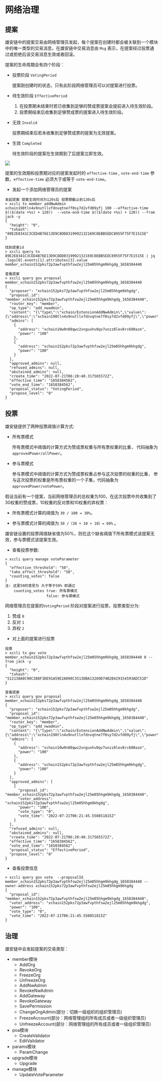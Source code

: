 # 网络治理
## 提案
雄安链中的提案交易由网络管理员发起，每个提案在创建时都会被关联到一个模块中的唯一类型的交易消息，在雄安链中交易消息由 `Msg` 表示，在提案经过投票通过或拒绝后该交易消息生效或者回滚。

提案的生命周期会有四个阶段：
- 投票阶段  `VotingPeriod`

  提案刚创建时的状态，只有此阶段网络管理员可以对提案进行投票。
  
- 待生效阶段  `EffectivePeriod`
  
  1. 在投票期未结束时若已收集到足够的赞成票提案会提前进入待生效阶段。
  2. 投票期结束后收集到足够赞成票的提案进入待生效阶段。
  
- 无效  `Invalid`
   
  投票期结束后若未收集到足够赞成票的提案为无效提案。
  
- 生效  `Completed`
  
  待生效阶段的提案在生效期到了后提案立即生效。

![](picture/gov_staus.png)

提案的生效期和投票期对应的提案发起时的 `effective-time` , `vote-end-time` 参数，`effective-time` 必须大于或等于 `vote-end-time`。

- 发起一个添加网络管理员的提案
```shell script
发起提案 提案生效时间为120s后 投票期截止到120s后
> xccli tx member addNwAdmin xchain190tln4x9nutllxfdnvqtne7f0sy7d2vfd09yfj 100 --effective-time $(($(date +%s) + 120))  --vote-end-time $(($(date +%s) + 120)) --from jack -y
{
  "height": "0",
  "txhash": "89E2E8341C3CED4B76E13D9C8DD0319992132169C0EBB5EDC8955F75F7E1515E"
}

找到提案id
> xccli query tx 89E2E8341C3CED4B76E13D9C8DD0319992132169C0EBB5EDC8955F75F7E1515E | jq .logs[0].events[1].attributes[3].value
member_xchain152pks72p3awfvpthfsw2ejl25m05hhgm9khgdg_1658384440

查看提案
> xccli query gov proposal member_xchain152pks72p3awfvpthfsw2ejl25m05hhgm9khgdg_1658384440
{
  "proposer": "xchain152pks72p3awfvpthfsw2ejl25m05hhgm9khgdg",
  "proposal_id": "member_xchain152pks72p3awfvpthfsw2ejl25m05hhgm9khgdg_1658384440",
  "router_key": "member",
  "op_type": "add_nwadmin",
  "content": "{\"type\":\"xchain/ExtensionAddNwAdmin\",\"value\":{\"address\":\"xchain190tln4x9nutllxfdnvqtne7f0sy7d2vfd09yfj\",\"power\":\"100\",\"effective_time\":\"1658384562\",\"vote_end_time\":\"1658384562\",\"owner\":\"xchain152pks72p3awfvpthfsw2ejl25m05hhgm9khgdg\",\"org_id\":\"NetworkOrg\"}}",
  "admins": [
    {
      "address": "xchain10w9n88qwz2vnguxhv0qv7unzz8lev8rc680aze",
      "power": "100"
    },
    {
      "address": "xchain152pks72p3awfvpthfsw2ejl25m05hhgm9khgdg",
      "power": "100"
    }
  ],
  "approved_admins": null,
  "refused_admins": null,
  "abstained_admins": null,
  "create_time": "2022-07-21T06:20:40.317565572Z",
  "effective_time": "1658384562",
  "vote_end_time": "1658384562",
  "proposal_status": "VotingPeriod",
  "propose_level": "0"
}

```
## 投票

雄安链提供了两种投票阈值计算方式: 

- 所有票模式

  所有票模式中阈值的计算方式为赞成票权重与所有票权重的比重， 代码抽象为 `approvedPower/allPower`。
  
- 参与票模式 

  参与票模式中阈值的计算方式为赞成票权重占参与这次投票的权重的比重， 参与这次投票的权重是所有票权重的一个子集，代码抽象为 `approvedPower/votePower`。

假设当前有一个提案，当前网络管理员的总权重为100，在这次投票中共收集到了30权重的赞成票，10权重的反对票和10权重的弃权票：

- 所有票模式计算的阈值为 `30 / 100 = 30%`。

- 参与票模式计算的阈值为 `30 /（30 + 10 + 10）= 60%` 。

雄安链设置的投票阈值缺省值为50%，则在这个缺省阈值下所有票模式该提案无效，参与票模式该提案生效。

- 查看投票参数:
```shell script
> xccli query manage voteParameter
{
  "effective_threshold": "50",
  "take_effect_threshold": "50",
  "counting_votes": false
}
注: 这里50的意思为 大于等于50% 即通过
    counting_votes true: 所有票模式
                   false: 参与票模式
```

网络管理员在提案的`VotingPeriod` 阶段对提案进行投票，投票类型分为:
  1. 赞成 `0` 
  2. 反对 `1`
  3. 弃权 `2`

- 对上面的提案进行投票
```shell script
投票
> xccli tx gov vote member_xchain152pks72p3awfvpthfsw2ejl25m05hhgm9khgdg_1658384440 0 --from jack -y
{
  "height": "0",
  "txhash": "512138A0C90C388F3DE91A59E2A090C3513DBA13269D74B2B429154593ADC51D"
}

查看提案
> xccli query gov proposal member_xchain152pks72p3awfvpthfsw2ejl25m05hhgm9khgdg_1658384440
{
  "proposer": "xchain152pks72p3awfvpthfsw2ejl25m05hhgm9khgdg",
  "proposal_id": "member_xchain152pks72p3awfvpthfsw2ejl25m05hhgm9khgdg_1658384440",
  "router_key": "member",
  "op_type": "add_nwadmin",
  "content": "{\"type\":\"xchain/ExtensionAddNwAdmin\",\"value\":{\"address\":\"xchain190tln4x9nutllxfdnvqtne7f0sy7d2vfd09yfj\",\"power\":\"100\",\"effective_time\":\"1658384562\",\"vote_end_time\":\"1658384562\",\"owner\":\"xchain152pks72p3awfvpthfsw2ejl25m05hhgm9khgdg\",\"org_id\":\"NetworkOrg\"}}",
  "admins": [
    {
      "address": "xchain10w9n88qwz2vnguxhv0qv7unzz8lev8rc680aze",
      "power": "100"
    },
    {
      "address": "xchain152pks72p3awfvpthfsw2ejl25m05hhgm9khgdg",
      "power": "100"
    }
  ],
  "approved_admins": [
    {
      "proposal_id": "member_xchain152pks72p3awfvpthfsw2ejl25m05hhgm9khgdg_1658384440",
      "voter_address": "xchain152pks72p3awfvpthfsw2ejl25m05hhgm9khgdg",
      "power": "100",
      "vote_type": "0",
      "vote_time": "2022-07-21T06:21:45.550851815Z"
    }
  ],
  "refused_admins": null,
  "abstained_admins": null,
  "create_time": "2022-07-21T06:20:40.317565572Z",
  "effective_time": "1658384562",
  "vote_end_time": "1658384562",
  "proposal_status": "EffectivePeriod",
  "propose_level": "0"
}

```

- 查看投票信息
```shell script
> xccli query gov vote  --proposalId member_xchain152pks72p3awfvpthfsw2ejl25m05hhgm9khgdg_1658384440 --owner-address xchain152pks72p3awfvpthfsw2ejl25m05hhgm9khgdg
{
  "proposal_id": "member_xchain152pks72p3awfvpthfsw2ejl25m05hhgm9khgdg_1658384440",
  "voter_address": "xchain152pks72p3awfvpthfsw2ejl25m05hhgm9khgdg",
  "power": "100",
  "vote_type": "0",
  "vote_time": "2022-07-21T06:21:45.550851815Z"
}
```
## 治理

雄安链中会发起提案的交易类型：
- member模块
  - AddOrg
  - RevokeOrg
  - FreezeOrg
  - UnfreezeOrg
  - AddNwAdmin
  - RevokeNwAdmin
  - AddGateway
  - RevokeGateway
  - SavePermission
  - ChangeOrgAdmin(部分：切换一级组织的组织管理员)
  - FreezeAccount(部分：网络管理组的所有成员或者一级组织管理员)
  - UnfreezeAccount(部分：网络管理组的所有成员或者一级组织管理员)
- poa模块
  - CreateValidator
  - EditValidator
- params模块
  - ParamChange
- upgrade模块
  - Upgrade
- manage模块
  - UpdateVoteParameter